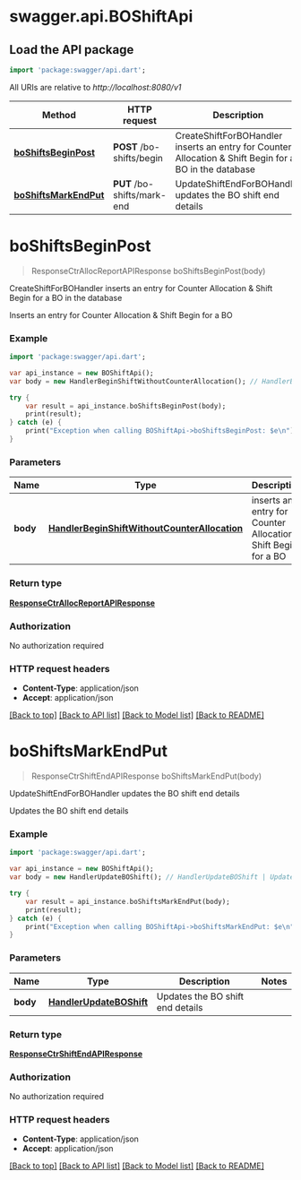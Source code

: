 # swagger.api.BOShiftApi

## Load the API package
```dart
import 'package:swagger/api.dart';
```

All URIs are relative to *http://localhost:8080/v1*

Method | HTTP request | Description
------------- | ------------- | -------------
[**boShiftsBeginPost**](BOShiftApi.md#boShiftsBeginPost) | **POST** /bo-shifts/begin | CreateShiftForBOHandler inserts an entry for Counter Allocation &amp; Shift Begin for a BO in the database
[**boShiftsMarkEndPut**](BOShiftApi.md#boShiftsMarkEndPut) | **PUT** /bo-shifts/mark-end | UpdateShiftEndForBOHandler updates the BO shift end details

# **boShiftsBeginPost**
> ResponseCtrAllocReportAPIResponse boShiftsBeginPost(body)

CreateShiftForBOHandler inserts an entry for Counter Allocation & Shift Begin for a BO in the database

Inserts an entry for Counter Allocation & Shift Begin for a BO

### Example
```dart
import 'package:swagger/api.dart';

var api_instance = new BOShiftApi();
var body = new HandlerBeginShiftWithoutCounterAllocation(); // HandlerBeginShiftWithoutCounterAllocation | inserts an entry for Counter Allocation & Shift Begin for a BO

try {
    var result = api_instance.boShiftsBeginPost(body);
    print(result);
} catch (e) {
    print("Exception when calling BOShiftApi->boShiftsBeginPost: $e\n");
}
```

### Parameters

Name | Type | Description  | Notes
------------- | ------------- | ------------- | -------------
 **body** | [**HandlerBeginShiftWithoutCounterAllocation**](HandlerBeginShiftWithoutCounterAllocation.md)| inserts an entry for Counter Allocation &amp; Shift Begin for a BO | 

### Return type

[**ResponseCtrAllocReportAPIResponse**](ResponseCtrAllocReportAPIResponse.md)

### Authorization

No authorization required

### HTTP request headers

 - **Content-Type**: application/json
 - **Accept**: application/json

[[Back to top]](#) [[Back to API list]](../README.md#documentation-for-api-endpoints) [[Back to Model list]](../README.md#documentation-for-models) [[Back to README]](../README.md)

# **boShiftsMarkEndPut**
> ResponseCtrShiftEndAPIResponse boShiftsMarkEndPut(body)

UpdateShiftEndForBOHandler updates the BO shift end details

Updates the BO shift end details

### Example
```dart
import 'package:swagger/api.dart';

var api_instance = new BOShiftApi();
var body = new HandlerUpdateBOShift(); // HandlerUpdateBOShift | Updates the BO shift end details

try {
    var result = api_instance.boShiftsMarkEndPut(body);
    print(result);
} catch (e) {
    print("Exception when calling BOShiftApi->boShiftsMarkEndPut: $e\n");
}
```

### Parameters

Name | Type | Description  | Notes
------------- | ------------- | ------------- | -------------
 **body** | [**HandlerUpdateBOShift**](HandlerUpdateBOShift.md)| Updates the BO shift end details | 

### Return type

[**ResponseCtrShiftEndAPIResponse**](ResponseCtrShiftEndAPIResponse.md)

### Authorization

No authorization required

### HTTP request headers

 - **Content-Type**: application/json
 - **Accept**: application/json

[[Back to top]](#) [[Back to API list]](../README.md#documentation-for-api-endpoints) [[Back to Model list]](../README.md#documentation-for-models) [[Back to README]](../README.md)

